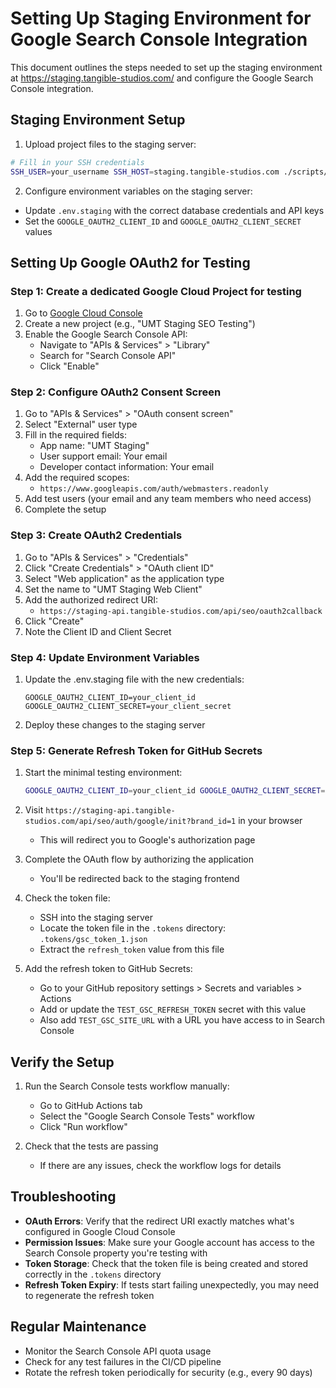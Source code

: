 # Setting Up Staging Environment for Google Search Console Integration

This document outlines the steps needed to set up the staging environment at https://staging.tangible-studios.com/ and configure the Google Search Console integration.

## Staging Environment Setup

1. Upload project files to the staging server:

```bash
# Fill in your SSH credentials
SSH_USER=your_username SSH_HOST=staging.tangible-studios.com ./scripts/deployment/deploy_staging.sh
```

2. Configure environment variables on the staging server:

- Update `.env.staging` with the correct database credentials and API keys
- Set the `GOOGLE_OAUTH2_CLIENT_ID` and `GOOGLE_OAUTH2_CLIENT_SECRET` values

## Setting Up Google OAuth2 for Testing

### Step 1: Create a dedicated Google Cloud Project for testing

1. Go to [Google Cloud Console](https://console.cloud.google.com/)
2. Create a new project (e.g., "UMT Staging SEO Testing")
3. Enable the Google Search Console API:
   - Navigate to "APIs & Services" > "Library"
   - Search for "Search Console API"
   - Click "Enable"

### Step 2: Configure OAuth2 Consent Screen

1. Go to "APIs & Services" > "OAuth consent screen"
2. Select "External" user type
3. Fill in the required fields:
   - App name: "UMT Staging"
   - User support email: Your email
   - Developer contact information: Your email
4. Add the required scopes:
   - `https://www.googleapis.com/auth/webmasters.readonly`
5. Add test users (your email and any team members who need access)
6. Complete the setup

### Step 3: Create OAuth2 Credentials

1. Go to "APIs & Services" > "Credentials"
2. Click "Create Credentials" > "OAuth client ID"
3. Select "Web application" as the application type
4. Set the name to "UMT Staging Web Client"
5. Add the authorized redirect URI:
   - `https://staging-api.tangible-studios.com/api/seo/oauth2callback`
6. Click "Create"
7. Note the Client ID and Client Secret

### Step 4: Update Environment Variables

1. Update the .env.staging file with the new credentials:
   ```
   GOOGLE_OAUTH2_CLIENT_ID=your_client_id
   GOOGLE_OAUTH2_CLIENT_SECRET=your_client_secret
   ```

2. Deploy these changes to the staging server

### Step 5: Generate Refresh Token for GitHub Secrets

1. Start the minimal testing environment:
   ```bash
   GOOGLE_OAUTH2_CLIENT_ID=your_client_id GOOGLE_OAUTH2_CLIENT_SECRET=your_client_secret docker-compose -f docker/gsc-test/docker-compose.gsc-test.yml up -d
   ```

2. Visit `https://staging-api.tangible-studios.com/api/seo/auth/google/init?brand_id=1` in your browser
   - This will redirect you to Google's authorization page

3. Complete the OAuth flow by authorizing the application
   - You'll be redirected back to the staging frontend

4. Check the token file:
   - SSH into the staging server
   - Locate the token file in the `.tokens` directory: `.tokens/gsc_token_1.json`
   - Extract the `refresh_token` value from this file

5. Add the refresh token to GitHub Secrets:
   - Go to your GitHub repository settings > Secrets and variables > Actions
   - Add or update the `TEST_GSC_REFRESH_TOKEN` secret with this value
   - Also add `TEST_GSC_SITE_URL` with a URL you have access to in Search Console

## Verify the Setup

1. Run the Search Console tests workflow manually:
   - Go to GitHub Actions tab
   - Select the "Google Search Console Tests" workflow
   - Click "Run workflow"

2. Check that the tests are passing
   - If there are any issues, check the workflow logs for details

## Troubleshooting

- **OAuth Errors**: Verify that the redirect URI exactly matches what's configured in Google Cloud Console
- **Permission Issues**: Make sure your Google account has access to the Search Console property you're testing with
- **Token Storage**: Check that the token file is being created and stored correctly in the `.tokens` directory
- **Refresh Token Expiry**: If tests start failing unexpectedly, you may need to regenerate the refresh token

## Regular Maintenance

- Monitor the Search Console API quota usage
- Check for any test failures in the CI/CD pipeline
- Rotate the refresh token periodically for security (e.g., every 90 days)